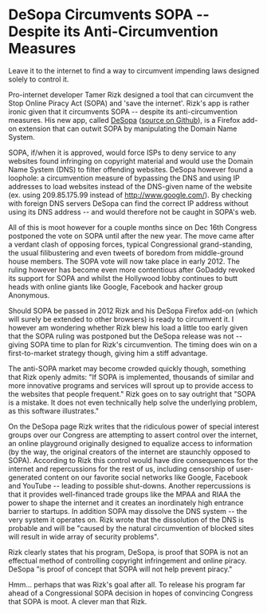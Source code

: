 # DeSopa Circumvents SOPA -- Despite its Anti-Circumvention Measures

Leave it to the internet to find a way to circumvent impending laws designed solely to control it.

Pro-internet developer Tamer Rizk designed a tool that can circumvent the Stop Online Piracy Act (SOPA) and 'save the internet'. Rizk's app is rather ironic given that it circumvents SOPA -- despite its anti-circumvention measures. His new app, called <a href="https://addons.mozilla.org/en-US/firefox/addon/desopa/">DeSopa</a> (<a href="https://github.com/TamerRizk/desopa">source on Github</a>), is a Firefox add-on extension that can outwit SOPA by manipulating the Domain Name System.

SOPA, if/when it is approved, would force ISPs to deny service to any websites found infringing on copyright material and would use the Domain Name System (DNS) to filter offending websites. DeSopa however found a loophole: a circumvention measure of bypassing the DNS and using IP addresses to load websites instead of the DNS-given name of the website (ex. using 209.85.175.99 instead of http://www.google.com/). By checking with foreign DNS servers DeSopa can find the correct IP address without using its DNS address -- and would therefore not be caught in SOPA's web.

All of this is moot however for a couple months since on Dec 16th Congress postponed the vote on SOPA until after the new year. The move came after a verdant clash of opposing forces, typical Congressional grand-standing, the usual filibustering and even tweets of boredom from middle-ground house members. The SOPA vote will now take place in early 2012. The ruling however has become even more contentious after GoDaddy revoked its support for SOPA and whilst the Hollywood lobby continues to butt heads with online giants like Google, Facebook and hacker group Anonymous.

Should SOPA be passed in 2012 Rizk and his DeSopa Firefox add-on (which will surely be extended to other browsers) is ready to circumvent it. I however am wondering whether Rizk blew his load a little too early given that the SOPA ruling was postponed but the DeSopa release was not -- giving SOPA time to plan for Rizk's circumvention. The timing does win on a first-to-market strategy though, giving him a stiff advantage.

The anti-SOPA market may become crowded quickly though, something that Rizk openly admits: "If SOPA is implemented, thousands of similar and more innovative programs and services will sprout up to provide access to the websites that people frequent." Rizk goes on to say outright that "SOPA is a mistake. It does not even technically help solve the underlying problem, as this software illustrates."

On the DeSopa page Rizk writes that the ridiculous power of special interest groups over our Congress are attempting to assert control over the internet, an online playground originally designed to equalize access to information (by the way, the original creators of the internet are staunchly opposed to SOPA).  According to Rizk this control would have dire consequences for the internet and repercussions for the rest of us, including censorship of user-generated content on our favorite social networks like Google, Facebook and YouTube -- leading to possible shut-downs. Another repercussions is that it provides well-financed trade groups like the MPAA and RIAA the power to shape the internet and it creates an inordinately high entrance barrier to startups. In addition SOPA may dissolve the DNS system -- the very system it operates on. Rizk wrote that the dissolution of the DNS is probable and will be "caused by the natural circumvention of blocked sites will result in wide array of security problems".

Rizk clearly states that his program, DeSopa, is proof that SOPA is not an effectual method of controlling copyright infringement and online piracy. DeSopa "is proof of concept that SOPA will not help prevent piracy."

Hmm... perhaps that was Rizk's goal after all. To release his program far ahead of a Congressional SOPA decision in hopes of convincing Congress that SOPA is moot. A clever man that Rizk.
